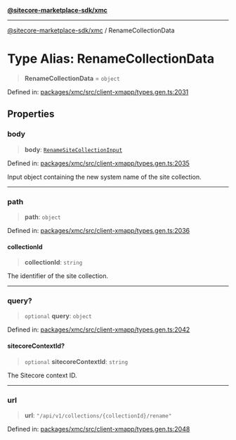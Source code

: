 [**@sitecore-marketplace-sdk/xmc**](../README.md)

***

[@sitecore-marketplace-sdk/xmc](../README.md) / RenameCollectionData

# Type Alias: RenameCollectionData

> **RenameCollectionData** = `object`

Defined in: [packages/xmc/src/client-xmapp/types.gen.ts:2031](https://github.com/Sitecore/sitecore-marketplace-sdk/blob/af886e6134b8d1079ef5b8ef70b7eb2f1d9c8aeb/packages/xmc/src/client-xmapp/types.gen.ts#L2031)

## Properties

### body

> **body**: [`RenameSiteCollectionInput`](RenameSiteCollectionInput.md)

Defined in: [packages/xmc/src/client-xmapp/types.gen.ts:2035](https://github.com/Sitecore/sitecore-marketplace-sdk/blob/af886e6134b8d1079ef5b8ef70b7eb2f1d9c8aeb/packages/xmc/src/client-xmapp/types.gen.ts#L2035)

Input object containing the new system name of the site collection.

***

### path

> **path**: `object`

Defined in: [packages/xmc/src/client-xmapp/types.gen.ts:2036](https://github.com/Sitecore/sitecore-marketplace-sdk/blob/af886e6134b8d1079ef5b8ef70b7eb2f1d9c8aeb/packages/xmc/src/client-xmapp/types.gen.ts#L2036)

#### collectionId

> **collectionId**: `string`

The identifier of the site collection.

***

### query?

> `optional` **query**: `object`

Defined in: [packages/xmc/src/client-xmapp/types.gen.ts:2042](https://github.com/Sitecore/sitecore-marketplace-sdk/blob/af886e6134b8d1079ef5b8ef70b7eb2f1d9c8aeb/packages/xmc/src/client-xmapp/types.gen.ts#L2042)

#### sitecoreContextId?

> `optional` **sitecoreContextId**: `string`

The Sitecore context ID.

***

### url

> **url**: `"/api/v1/collections/{collectionId}/rename"`

Defined in: [packages/xmc/src/client-xmapp/types.gen.ts:2048](https://github.com/Sitecore/sitecore-marketplace-sdk/blob/af886e6134b8d1079ef5b8ef70b7eb2f1d9c8aeb/packages/xmc/src/client-xmapp/types.gen.ts#L2048)
